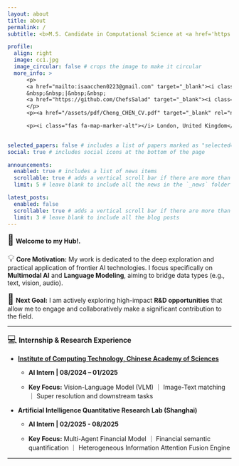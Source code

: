 ```yaml
---
layout: about
title: about
permalink: /
subtitle: <b>M.S. Candidate in Computational Science at <a href='https://www.imperial.ac.uk/'>Imperial College London</a>.</b>

profile:
  align: right
  image: cc1.jpg
  image_circular: false # crops the image to make it circular
  more_info: >
      <p>
      <a href="mailto:isaacchen0223@gmail.com" target="_blank"><i class="fas fa-envelope"></i> Email</a>
      &nbsp;&nbsp;|&nbsp;&nbsp;
      <a href="https://github.com/ChefsSalad" target="_blank"><i class="fab fa-github"></i> GitHub</a>
      </p>
      <p><a href="/assets/pdf/Cheng_CHEN_CV.pdf" target="_blank" rel="noopener noreferrer"><b><i class="fas fa-file-pdf"></i> View Full CV (PDF)</b></a></p>

      <p><i class="fas fa-map-marker-alt"></i> London, United Kingdom</p>

 
selected_papers: false # includes a list of papers marked as "selected={true}"
social: true # includes social icons at the bottom of the page

announcements:
  enabled: true # includes a list of news items
  scrollable: true # adds a vertical scroll bar if there are more than 3 news items
  limit: 5 # leave blank to include all the news in the `_news` folder

latest_posts:
  enabled: false
  scrollable: true # adds a vertical scroll bar if there are more than 3 new posts items
  limit: 3 # leave blank to include all the blog posts
---
```



<span style="font-size: 1.6em;">👋</span> **Welcome to my Hub!.**


<span style="font-size: 1.6em;">💡</span> **Core Motivation:** My work is dedicated to the deep exploration and practical application of frontier AI technologies. I focus specifically on **Multimodal AI** and **Language Modeling**, aiming to bridge data types (e.g., text, vision, audio).

<span style="font-size: 1.6em;">🚀</span> **Next Goal:** I am actively exploring high-impact **R&D opportunities** that allow me to engage and collaboratively make a significant contribution to the field.

---
<span style="font-size: 1.5em;">💻</span> <b><span style="font-size: 1.1em;"> Internship & Research Experience </span></b>


- <b><a href='http://english.ict.cas.cn/'>Institute of Computing Technology, Chinese Academy of Sciences</a></b>

    - **AI Intern \| 08/2024 – 01/2025**

    - **Key Focus:** Vision-Language Model (VLM) ｜ Image-Text matching ｜ Super resolution and downstream tasks

- <b>Artificial Intelligence Quantitative Research Lab (Shanghai)</b>

    - **AI Intern \| 02/2025 - 08/2025**

    - **Key Focus:** Multi-Agent Financial Model ｜ Financial semantic quantification ｜ Heterogeneous Information Attention Fusion Engine


<!-- <p style="text-align: center; margin-top: 20px;">
  <a href="/assets/pdf/Cheng_CHEN_CV.pdf" target="_blank" rel="noopener noreferrer">
    <b><i class="fas fa-file-pdf"></i> View Full Curriculum Vitae (PDF)</b>
  </a>
</p> -->
---
    


